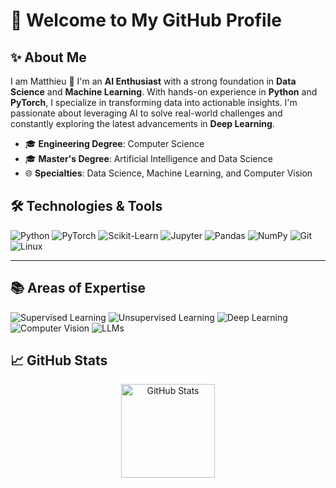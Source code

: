 # 🚀 Welcome to My GitHub Profile

## ✨ About Me

I am Matthieu 👋 I'm an **AI Enthusiast** with a strong foundation in **Data Science** and **Machine Learning**. With hands-on experience in **Python** and **PyTorch**, I specialize in transforming data into actionable insights. I'm passionate about leveraging AI to solve real-world challenges and constantly exploring the latest advancements in **Deep Learning**.

- 🎓 **Engineering Degree**: Computer Science
- 🎓 **Master's Degree**: Artificial Intelligence and Data Science
- 🌐 **Specialties**: Data Science, Machine Learning, and Computer Vision

## 🛠️ Technologies & Tools

![Python](https://img.shields.io/badge/Python-3776AB?style=for-the-badge&logo=python&logoColor=white)
![PyTorch](https://img.shields.io/badge/PyTorch-EE4C2C?style=for-the-badge&logo=pytorch&logoColor=white)
![Scikit-Learn](https://img.shields.io/badge/Scikit--Learn-F7931E?style=for-the-badge&logo=scikit-learn&logoColor=white)
![Jupyter](https://img.shields.io/badge/Jupyter-F37626?style=for-the-badge&logo=jupyter&logoColor=white)
![Pandas](https://img.shields.io/badge/Pandas-150458?style=for-the-badge&logo=pandas&logoColor=white)
![NumPy](https://img.shields.io/badge/NumPy-013243?style=for-the-badge&logo=numpy&logoColor=white)
![Git](https://img.shields.io/badge/Git-F05032?style=for-the-badge&logo=git&logoColor=white)
![Linux](https://img.shields.io/badge/Linux-FCC624?style=for-the-badge&logo=linux&logoColor=black)

---

## 📚 Areas of Expertise

![Supervised Learning](https://img.shields.io/badge/Supervised_Learning-2E8B57?style=for-the-badge)
![Unsupervised Learning](https://img.shields.io/badge/Unsupervised_Learning-4169E1?style=for-the-badge)
![Deep Learning](https://img.shields.io/badge/Deep_Learning-8A2BE2?style=for-the-badge)
![Computer Vision](https://img.shields.io/badge/Computer_Vision-FF6347?style=for-the-badge)
![LLMs](https://img.shields.io/badge/LLMs_&_NLP-DC143C?style=for-the-badge)


## 📈 GitHub Stats
<div align="center"> <img src="https://github-readme-stats.vercel.app/api?username=Mxtsxw&show_icons=true&theme=radical" alt="GitHub Stats" height="150"/></div>

